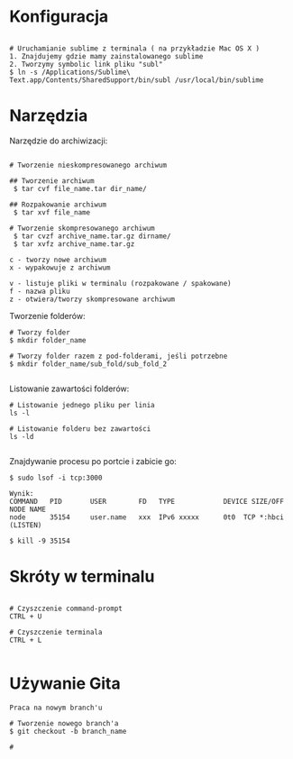 # Konfiguracja

```

# Uruchamianie sublime z terminala ( na przykładzie Mac OS X )
1. Znajdujemy gdzie mamy zainstalowanego sublime
2. Tworzymy symbolic link pliku "subl"
$ ln -s /Applications/Sublime\ Text.app/Contents/SharedSupport/bin/subl /usr/local/bin/sublime

```

# Narzędzia

Narzędzie do archiwizacji:  

```

# Tworzenie nieskompresowanego archiwum

## Tworzenie archiwum
 $ tar cvf file_name.tar dir_name/

## Rozpakowanie archiwum
 $ tar xvf file_name

# Tworzenie skompresowanego archiwum
 $ tar cvzf archive_name.tar.gz dirname/
 $ tar xvfz archive_name.tar.gz

c - tworzy nowe archiwum
x - wypakowuje z archiwum

v - listuje pliki w terminalu (rozpakowane / spakowane) 
f - nazwa pliku
z - otwiera/tworzy skompresowane archiwum

```

Tworzenie folderów: 

```
# Tworzy folder
$ mkdir folder_name

# Tworzy folder razem z pod-folderami, jeśli potrzebne
$ mkdir folder_name/sub_fold/sub_fold_2


```

Listowanie zawartości folderów:

```
# Listowanie jednego pliku per linia
ls -l

# Listowanie folderu bez zawartości 
ls -ld


```

Znajdywanie procesu po portcie i zabicie go:
```
$ sudo lsof -i tcp:3000 

Wynik:
COMMAND   PID       USER        FD   TYPE            DEVICE SIZE/OFF NODE NAME
node      35154     user.name   xxx  IPv6 xxxxx      0t0  TCP *:hbci (LISTEN)

$ kill -9 35154

```



# Skróty w terminalu

```

# Czyszczenie command-prompt
CTRL + U

# Czyszczenie terminala
CTRL + L


```

# Używanie Gita

```
Praca na nowym branch'u

# Tworzenie nowego branch'a
$ git checkout -b branch_name

# 


```


